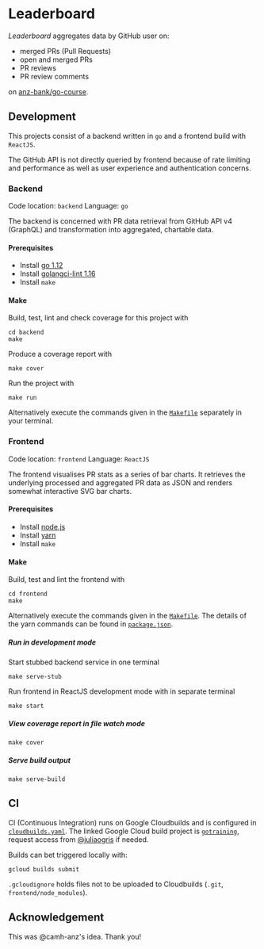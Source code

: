 # Leaderboard

_Leaderboard_ aggregates data by GitHub user on:

- merged PRs (Pull Requests)
- open and merged PRs
- PR reviews
- PR review comments

on [anz-bank/go-course](https://github.com/anz-bank/go-course).

## Development

This projects consist of a backend written in `go` and a frontend build with
`ReactJS`.

The GitHub API is not directly queried by frontend because of rate limiting and
performance as well as user experience and authentication concerns.

### Backend

Code location: `backend`
Language: `go`

The backend is concerned with PR data retrieval from GitHub API v4 (GraphQL)
and transformation into aggregated, chartable data.

#### Prerequisites

- Install [go 1.12](https://golang.org/doc/install)
- Install [golangci-lint 1.16](https://github.com/golangci/golangci-lint#install)
- Install `make`

#### Make

Build, test, lint and check coverage for this project with

    cd backend
    make

Produce a coverage report with

    make cover

Run the project with

    make run

Alternatively execute the commands given in the [`Makefile`](backend/Makefile)
separately in your terminal.

### Frontend

Code location: `frontend`
Language: `ReactJS`

The frontend visualises PR stats as a series of bar charts. It retrieves the
underlying processed and aggregated PR data as JSON and renders somewhat
interactive SVG bar charts.

#### Prerequisites

- Install [node.js](https://nodejs.org)
- Install [yarn](https://yarnpkg.com)
- Install `make`

#### Make

Build, test and lint the frontend with

    cd frontend
    make

Alternatively execute the commands given in the
[`Makefile`](frontend/Makefile). The details of the yarn commands can be found
in [`package.json`](frontend/package.json).

##### Run in development mode

Start stubbed backend service in one terminal

    make serve-stub

Run frontend in ReactJS development mode with in separate terminal

    make start

##### View coverage report in file watch mode

    make cover

##### Serve build output

    make serve-build

## CI

CI (Continuous Integration) runs on Google Cloudbuilds and is configured in
[`cloudbuilds.yaml`](cloudbuilds.yaml).
The linked Google Cloud build project is
[`gotraining`](https://console.cloud.google.com/cloud-build/triggers?project=gotraining),
request access from [@juliaogris](https://github.com/juliaogris) if needed.

Builds can bet triggered locally with:

    gcloud builds submit

`.gcloudignore` holds files not to be uploaded to Cloudbuilds (`.git`, `frontend/node_modules`).

## Acknowledgement

This was @camh-anz's idea. Thank you!
